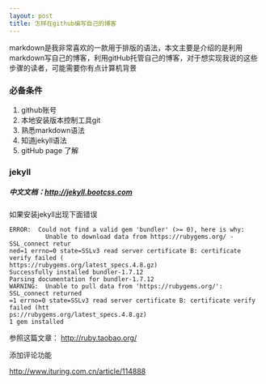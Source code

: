 ```yaml
---
layout: post
title: 怎样在github编写自己的博客
---
```


markdown是我非常喜欢的一款用于排版的语法，本文主要是介绍的是利用markdown写自己的博客，利用gitHub托管自己的博客，对于想实现我说的这些步骤的读者，可能需要你有点计算机背景

### 必备条件

1. github账号
2. 本地安装版本控制工具git
4. 熟悉markdown语法
5. 知道jekyll语法
6. gitHub page 了解




### jekyll 

##### 中文文档：http://jekyll.bootcss.com


如果安装jekyll出现下面错误

    ERROR:  Could not find a valid gem 'bundler' (>= 0), here is why:
              Unable to download data from https://rubygems.org/ - SSL_connect retur
    ned=1 errno=0 state=SSLv3 read server certificate B: certificate verify failed (
    https://rubygems.org/latest_specs.4.8.gz)
    Successfully installed bundler-1.7.12
    Parsing documentation for bundler-1.7.12
    WARNING:  Unable to pull data from 'https://rubygems.org/': SSL_connect returned
    =1 errno=0 state=SSLv3 read server certificate B: certificate verify failed (htt
    ps://rubygems.org/latest_specs.4.8.gz)
    1 gem installed
    

参照这篇文章： http://ruby.taobao.org/


添加评论功能

http://www.ituring.com.cn/article/114888




